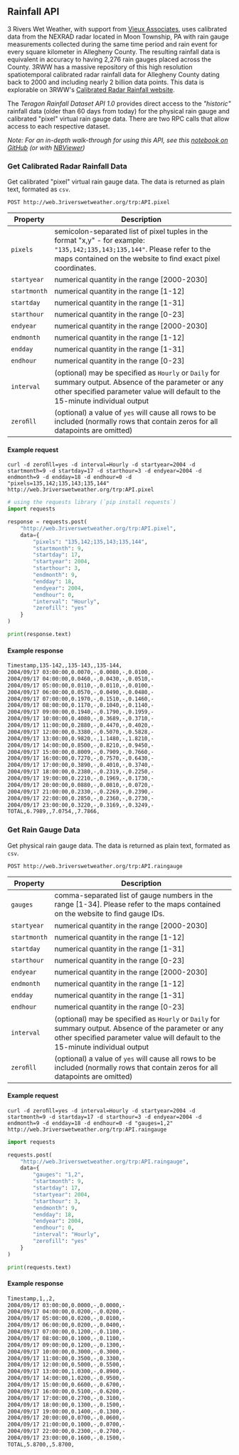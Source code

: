 ## Rainfall API

3 Rivers Wet Weather, with support from [Vieux Associates](http://www.vieuxinc.com/), uses calibrated data from the NEXRAD radar located in Moon Township, PA with rain gauge measurements collected during the same time period and rain event for every square kilometer in Allegheny County. The resulting rainfall data is equivalent in accuracy to having 2,276 rain gauges placed across the County. 3RWW has a massive repository of this high resolution spatiotemporal calibrated radar rainfall data for Allegheny County dating back to 2000 and including nearly 2 billion data points. This data is explorable on 3RWW's [Calibrated Radar Rainfall website](http://www.3riverswetweather.org/municipalities/calibrated-radar-rainfall-data).

The *Teragon Rainfall Dataset API 1.0* provides direct access to the *"historic"* rainfall data (older than 60 days from today) for the physical rain gauge and calibrated "pixel" virtual rain gauge data. There are two RPC calls that allow access to each respective dataset.

*Note: For an in-depth walk-through for using this API, see this [notebook on GitHub](https://github.com/3rww/notebooks/blob/master/rainfall/Getting%20Data%20(Teragon).ipynb) (or with [NBViewer](https://nbviewer.jupyter.org/github/3rww/notebooks/blob/master/rainfall/Getting%20Data%20%28Teragon%29.ipynb))*

### Get Calibrated Radar Rainfall Data

Get calibrated "pixel" virtual rain gauge data. The data is returned as plain text, formated as `csv`.

```endpoint
POST http://web.3riverswetweather.org/trp:API.pixel
```

Property | Description
---|---
`pixels` | semicolon-separated list of pixel tuples in the format "x,y" - for example: `"135,142;135,143;135,144"`. Please refer to the maps contained on the website to ﬁnd exact pixel coordinates.
`startyear` | numerical quantity in the range [2000-2030]
`startmonth` | numerical quantity in the range [1-12]
`startday` | numerical quantity in the range [1-31]
`starthour` | numerical quantity in the range [0-23]
`endyear` | numerical quantity in the range [2000-2030]
`endmonth` | numerical quantity in the range [1-12]
`endday` | numerical quantity in the range [1-31]
`endhour` | numerical quantity in the range [0-23]
`interval` | (optional) may be speciﬁed as `Hourly` or `Daily` for summary output. Absence of the parameter or any other speciﬁed parameter value will default to the 15-minute individual output 
`zeroﬁll` | (optional) a value of `yes` will cause all rows to be included (normally rows that contain zeros for all datapoints are omitted)

#### Example request

```curl
curl -d zeroﬁll=yes -d interval=Hourly -d startyear=2004 -d startmonth=9 -d startday=17 -d starthour=3 -d endyear=2004 -d endmonth=9 -d endday=18 -d endhour=0 -d "pixels=135,142;135,143;135,144" http://web.3riverswetweather.org/trp:API.pixel
```

```python
# using the requests library (`pip install requests`)
import requests

response = requests.post(
    "http://web.3riverswetweather.org/trp:API.pixel",
    data={
        "pixels": "135,142;135,143;135,144",
        "startmonth": 9,
        "startday": 17,
        "startyear": 2004,
        "starthour": 3,
        "endmonth": 9,
        "endday": 18,
        "endyear": 2004,
        "endhour": 0,
        "interval": "Hourly",
        "zerofill": "yes"
    }
)

print(response.text)
```

#### Example response

```html
Timestamp,135-142,,135-143,,135-144,
2004/09/17 03:00:00,0.0070,-,0.0080,-,0.0100,-
2004/09/17 04:00:00,0.0460,-,0.0430,-,0.0510,-
2004/09/17 05:00:00,0.0110,-,0.0110,-,0.0100,-
2004/09/17 06:00:00,0.0570,-,0.0490,-,0.0480,-
2004/09/17 07:00:00,0.1970,-,0.1510,-,0.1460,-
2004/09/17 08:00:00,0.1170,-,0.1040,-,0.1140,-
2004/09/17 09:00:00,0.1940,-,0.1790,-,0.1959,-
2004/09/17 10:00:00,0.4080,-,0.3689,-,0.3710,-
2004/09/17 11:00:00,0.2880,-,0.4470,-,0.4020,-
2004/09/17 12:00:00,0.3380,-,0.5070,-,0.5828,-
2004/09/17 13:00:00,0.9820,-,1.1480,-,1.8210,-
2004/09/17 14:00:00,0.8500,-,0.8210,-,0.9450,-
2004/09/17 15:00:00,0.8009,-,0.7909,-,0.7660,-
2004/09/17 16:00:00,0.7270,-,0.7570,-,0.6430,-
2004/09/17 17:00:00,0.3890,-,0.4010,-,0.3740,-
2004/09/17 18:00:00,0.2380,-,0.2319,-,0.2250,-
2004/09/17 19:00:00,0.2210,-,0.1969,-,0.1730,-
2004/09/17 20:00:00,0.0880,-,0.0810,-,0.0720,-
2004/09/17 21:00:00,0.2330,-,0.2269,-,0.2390,-
2004/09/17 22:00:00,0.2850,-,0.2360,-,0.2730,-
2004/09/17 23:00:00,0.3220,-,0.3169,-,0.3249,-
TOTAL,6.7989,,7.0754,,7.7866,
```

### Get Rain Gauge Data

Get physical rain gauge data. The data is returned as plain text, formated as `csv`.

```endpoint
POST http://web.3riverswetweather.org/trp:API.raingauge
```

Property | Description
---|---
`gauges` | comma-separated list of gauge numbers in the range [1-34]. Please refer to the maps contained on the website to ﬁnd gauge IDs.
`startyear` | numerical quantity in the range [2000-2030]
`startmonth` | numerical quantity in the range [1-12]
`startday` | numerical quantity in the range [1-31]
`starthour` | numerical quantity in the range [0-23]
`endyear` | numerical quantity in the range [2000-2030]
`endmonth` | numerical quantity in the range [1-12]
`endday` | numerical quantity in the range [1-31]
`endhour` | numerical quantity in the range [0-23]
`interval` | (optional) may be speciﬁed as `Hourly` or `Daily` for summary output. Absence of the parameter or any other speciﬁed parameter value will default to the 15-minute individual output 
`zeroﬁll` | (optional) a value of `yes` will cause all rows to be included (normally rows that contain zeros for all datapoints are omitted)

#### Example request

```curl
curl -d zeroﬁll=yes -d interval=Hourly -d startyear=2004 -d startmonth=9 -d startday=17 -d starthour=3 -d endyear=2004 -d endmonth=9 -d endday=18 -d endhour=0 -d "gauges=1,2" http://web.3riverswetweather.org/trp:API.raingauge
```

```python
import requests

requests.post(
    "http://web.3riverswetweather.org/trp:API.raingauge",
    data={
        "gauges": "1,2",
        "startmonth": 9,
        "startday": 17,
        "startyear": 2004,
        "starthour": 3,
        "endmonth": 9,
        "endday": 18,
        "endyear": 2004,
        "endhour": 0,
        "interval": "Hourly",
        "zerofill": "yes"
    }
)

print(requests.text)
```

#### Example response

```html
Timestamp,1,,2,
2004/09/17 03:00:00,0.0000,-,0.0000,-
2004/09/17 04:00:00,0.0200,-,0.0200,-
2004/09/17 05:00:00,0.0200,-,0.0100,-
2004/09/17 06:00:00,0.0200,-,0.0400,-
2004/09/17 07:00:00,0.1200,-,0.1100,-
2004/09/17 08:00:00,0.1000,-,0.1100,-
2004/09/17 09:00:00,0.1200,-,0.1300,-
2004/09/17 10:00:00,0.3000,-,0.3000,-
2004/09/17 11:00:00,0.3500,-,0.3300,-
2004/09/17 12:00:00,0.5000,-,0.5500,-
2004/09/17 13:00:00,1.0300,-,0.8900,-
2004/09/17 14:00:00,1.0200,-,0.9500,-
2004/09/17 15:00:00,0.6600,-,0.6700,-
2004/09/17 16:00:00,0.5100,-,0.6200,-
2004/09/17 17:00:00,0.2700,-,0.3100,-
2004/09/17 18:00:00,0.1300,-,0.1500,-
2004/09/17 19:00:00,0.1400,-,0.1300,-
2004/09/17 20:00:00,0.0700,-,0.0600,-
2004/09/17 21:00:00,0.1000,-,0.0700,-
2004/09/17 22:00:00,0.2300,-,0.2700,-
2004/09/17 23:00:00,0.1600,-,0.1500,-
TOTAL,5.8700,,5.8700,
```